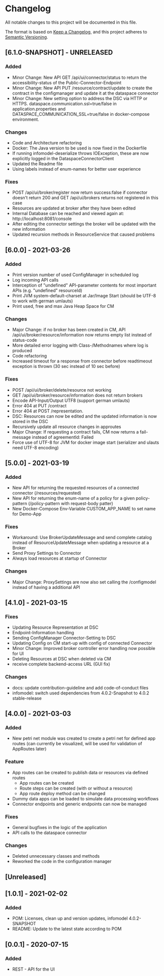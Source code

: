# Changelog

All notable changes to this project will be documented in this file.

The format is based on [Keep a Changelog](https://keepachangelog.com/en/1.0.0/), and this project adheres
to [Semantic Versioning](https://semver.org/spec/v2.0.0.html).

## [6.1.0-SNAPSHOT] - UNRELEASED
### Added
- Minor Change: New API GET /api/ui/connector/status to return the accessibility-status of the Public-Connector-Endpoint
- Minor Change: New API PUT /resource/contract/update to create the contract in the configmanager and update it at the dataspace connector
- Minor Change: New setting option to address the DSC via HTTP or HTTPS. dataspace.communication.ssl=true/false in application.properties and DATASPACE_COMMUNICATION_SSL=true/false in docker-compose environment.

### Changes
- Code and Architecture refactoring
- Docker: The Java version to be used is now fixed in the Dockerfile
- If running infomodel-deserialize throws IOException,  these are now explicitly logged in the DataspaceConnectorClient
- Updated the Readme file
- Using labels instead of enum-names for better user experience

### Fixes
- POST /api​/ui​/broker​/register now return success:false if connector doesn't return 200 and GET /api​/ui​/brokers returns not registered in this case
- Resources are updated at broker after they have been edited
- Internal Database can be reached and viewed again at: http://localhost:8081/console
- After editing the connector settings the broker will be updated with the new information
- Updated recursion methods in ResourceService that caused problems

## [6.0.0] - 2021-03-26

### Added
- Print version number of used ConfigManager in scheduled log
- Log incoming API calls
- Interception of "undefined" API-parameter contents for most important APIs (e.g. "undefined" resourceId)
- Print JVM system-default-charset at Jar/Image Start (should be UTF-8 to work with german umlauts)
- Print used, free and max Java Heap Space for CM

### Changes
- Major Change: if no broker has been created in CM, API /api/ui/broker/resource/information now returns empty list instead of status-code
- More detailed error logging with Class-/Methodnames where log is produced
- Code refactoring
- Increased timeout for a response from connector before readtimeout exception is thrown (30 sec instead of 10 sec before)

### Fixes
- POST /api/ui/broker/delete/resource not working
- GET /api/ui/broker/resource/information does not return brokers
- Encode API-Input/Output UTF8 (support german umlauts)
- Error 404 at PUT /contract 
- Error 404 at POST /representation. 
- DSC: Resources can now be edited and the updated information is now stored in the DSC
- Recursively update all resource changes in approutes
- Major Change: If requesting a contract fails, CM now returns a fail-message instead of agreementId: Failed
- Force use of UTF-8 for JVM for docker image start (serializer and ulauts need UTF-8 encoding)

## [5.0.0] - 2021-03-19

### Added
- New API for returning the requested resources of a connected connector (/resources/requested)
- New API for returning the enum-name of a policy for a given policy-pattern (/policy-pattern with request-body patter)
- New Docker-Compose Env-Variable CUSTOM_APP_NAME to set name for Demo-App

### Fixes
- Workaround: Use BrokerUpdateMessage and send complete catalog instead of ResourceUpdateMessage when updating a resource at a Broker
- Send Proxy Settings to Connector
- Always load resources at startup of Connector

### Changes
- Major Change: ProxySettings are now also set calling the /configmodel instead of having a additional API

## [4.1.0] - 2021-03-15

### Fixes
- Updating Resource Representation at DSC
- Endpoint-Information handling
- Sending ConfigManager Connector-Setting to DSC
- Updating Config on CM start-up with config of connected Connector
- Minor Change: Improved broker controller error handling now possible for UI
- Deleting Resources at DSC when deleted via CM
- receive complete backend-access URL (GUI fix)

### Changes
- docs: update contribution-guideline and add code-of-conduct files
- infomodel: switch used dependencies from 4.0.2-Snapshot to 4.0.2 stable-release  

## [4.0.0] - 2021-03-03

### Added

- New petri net module was created to create a petri net for defined app routes
  (can currently be visualized, will be used for validation of AppRoutes later)

### Feature

- App routes can be created to publish data or resources via defined routes
    - App routes can be created
    - Route steps can be created (with or without a resource)
    - App route deploy method can be changed
- Dummy data apps can be loaded to simulate data processing workflows
- Connector endpoints and generic endpoints can now be managed

### Fixes

- General bugfixes in the logic of the application
- API calls to the dataspace connector

### Changes
- Deleted unnecessary classes and methods 
- Reworked the code in the configuration manager

## [Unreleased]

## [1.0.1] - 2021-02-02

### Added

- POM: Licenses, clean up and version updates, infomodel 4.0.2-SNAPSHOT
- README: Update to the latest state according to POM

## [0.0.1] - 2020-07-15

### Added

- REST - API for the UI
